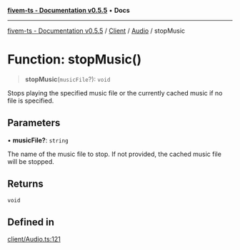 [**fivem-ts - Documentation v0.5.5**](../../../../../README.md) • **Docs**

***

[fivem-ts - Documentation v0.5.5](../../../../../README.md) / [Client](../../../README.md) / [Audio](../README.md) / stopMusic

# Function: stopMusic()

> **stopMusic**(`musicFile`?): `void`

Stops playing the specified music file or the currently cached music if no file is specified.

## Parameters

• **musicFile?**: `string`

The name of the music file to stop. If not provided, the cached music file will be stopped.

## Returns

`void`

## Defined in

[client/Audio.ts:121](https://github.com/Purpose-Dev/fivem-ts/blob/main/src/client/Audio.ts#L121)

